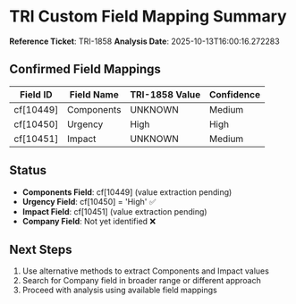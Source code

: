 # TRI Custom Field Mapping Summary

**Reference Ticket**: TRI-1858
**Analysis Date**: 2025-10-13T16:00:16.272283

## Confirmed Field Mappings

| Field ID | Field Name | TRI-1858 Value | Confidence |
|----------|------------|----------------|------------|
| cf[10449] | Components | UNKNOWN | Medium |
| cf[10450] | Urgency | High | High |
| cf[10451] | Impact | UNKNOWN | Medium |

## Status

- **Components Field**: cf[10449] (value extraction pending)
- **Urgency Field**: cf[10450] = 'High' ✅
- **Impact Field**: cf[10451] (value extraction pending)
- **Company Field**: Not yet identified ❌

## Next Steps

1. Use alternative methods to extract Components and Impact values
2. Search for Company field in broader range or different approach
3. Proceed with analysis using available field mappings
